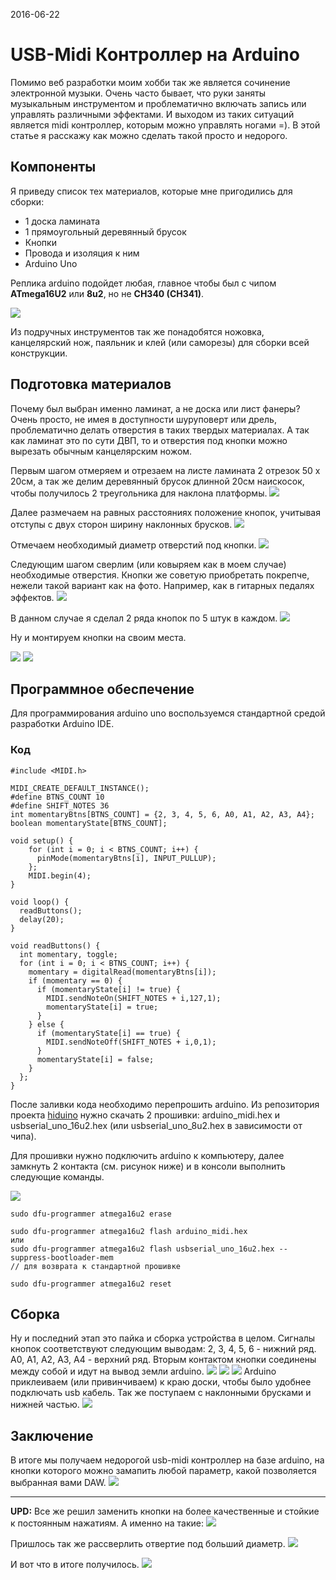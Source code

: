  <time>2016-06-22</time>
# USB-Midi Контроллер на Arduino

Помимо веб разработки моим хобби так же является сочинение электронной музыки. Очень часто бывает, что руки заняты музыкальным инструментом и проблематично включать запись или управлять различными эффектами. И выходом из таких ситуаций является midi контроллер, которым можно управлять ногами =). В этой статье я расскажу как можно сделать такой просто и недорого.

## Компоненты
Я приведу список тех материалов, которые мне пригодились для сборки:
- 1 доска ламината
- 1 прямоугольный деревянный брусок
- Кнопки
- Провода и изоляция к ним
- Arduino Uno

Реплика arduino подойдет любая, главное чтобы был с чипом **ATmega16U2** или **8u2**, но не **CH340 (CH341)**.

![](posts/images/midi/0.jpg)

Из подручных инструментов так же понадобятся ножовка, канцелярский нож, паяльник и клей (или саморезы) для сборки всей конструкции.

## Подготовка материалов
Почему был выбран именно ламинат, а не доска или лист фанеры? Очень просто, не имея в доступности шуруповерт или дрель, проблематично делать отверстия в таких твердых материалах. А так как ламинат это по сути ДВП, то и отверстия под кнопки можно вырезать обычным канцелярским ножом.

Первым шагом отмеряем и отрезаем на листе ламината 2 отрезок 50 x 20см, а так же делим деревянный брусок длинной 20см наискосок, чтобы получилось 2 треугольника для наклона платформы.
![](posts/images/midi/1.jpg)

Далее размечаем на равных расстояниях положение кнопок, учитывая отступы с двух сторон ширину наклонных брусков.
![](posts/images/midi/2.jpg)

Отмечаем необходимый диаметр отверстий под кнопки.
![](posts/images/midi/3.jpg)

Следующим шагом сверлим (или ковыряем как в моем случае) необходимые отверстия. Кнопки же советую приобретать покрепче, нежели такой вариант как на фото. Например, как в гитарных педалях эффектов.
![](posts/images/midi/4.jpg)

В данном случае я сделал 2 ряда кнопок по 5 штук в каждом.
![](posts/images/midi/5.jpg)

Ну и монтируем кнопки на своим места.

![](posts/images/midi/6.jpg)
![](posts/images/midi/7.jpg)

## Программное обеспечение

Для программирования arduino uno воспользуемся стандартной средой разработки Arduino IDE.

### Код
```
#include <MIDI.h>

MIDI_CREATE_DEFAULT_INSTANCE();
#define BTNS_COUNT 10
#define SHIFT_NOTES 36
int momentaryBtns[BTNS_COUNT] = {2, 3, 4, 5, 6, A0, A1, A2, A3, A4};
boolean momentaryState[BTNS_COUNT];

void setup() {
    for (int i = 0; i < BTNS_COUNT; i++) {
      pinMode(momentaryBtns[i], INPUT_PULLUP);
    };
    MIDI.begin(4);
}

void loop() {  
  readButtons();
  delay(20);
}

void readButtons() {
  int momentary, toggle;
  for (int i = 0; i < BTNS_COUNT; i++) {
    momentary = digitalRead(momentaryBtns[i]);
    if (momentary == 0) {
      if (momentaryState[i] != true) {
        MIDI.sendNoteOn(SHIFT_NOTES + i,127,1);
        momentaryState[i] = true;
      }
    } else {
      if (momentaryState[i] == true) {
        MIDI.sendNoteOff(SHIFT_NOTES + i,0,1);
      }
      momentaryState[i] = false;
    }
  };
}
```

После заливки кода необходимо перепрошить arduino. Из репозитория проекта [hiduino](https://github.com/ddiakopoulos/hiduino/tree/master/compiled_firmwares) нужно скачать 2 прошивки: arduino_midi.hex и usbserial_uno_16u2.hex (или usbserial_uno_8u2.hex в зависимости от чипа).

Для прошивки нужно подключить arduino к компьютеру, далее замкнуть 2 контакта (см. рисунок ниже) и в консоли выполнить следующие команды.

![](posts/images/midi/8.jpg)

```
sudo dfu-programmer atmega16u2 erase

sudo dfu-programmer atmega16u2 flash arduino_midi.hex
или
sudo dfu-programmer atmega16u2 flash usbserial_uno_16u2.hex --suppress-bootloader-mem
// для возврата к стандартной прошивке

sudo dfu-programmer atmega16u2 reset
```

## Сборка

Ну и последний этап это пайка и сборка устройства в целом. Сигналы кнопок соответствуют следующим выводам:
2, 3, 4, 5, 6 - нижний ряд.
A0, A1, A2, A3, A4 - верхний ряд.
Вторым контактом кнопки соединены между собой и идут на вывод земли arduino.
![](posts/images/midi/9.jpg)
![](posts/images/midi/10.jpg)
![](posts/images/midi/11.jpg)
Аrduino приклеиваем (или привинчиваем) к краю доски, чтобы было удобнее подключать usb кабель. Так же поступаем c наклонными брусками и нижней частью.
![](posts/images/midi/12.jpg)

## Заключение
В итоге мы получаем недорогой usb-midi контроллер на базе arduino, на кнопки которого можно замапить любой параметр, какой позволяется выбранная вами DAW.
![](posts/images/midi/13.jpg)

---

**UPD:** Все же решил заменить кнопки на более качественные и стойкие к постоянным нажатиям. А именно на такие:
![](posts/images/midi/14.jpg)

Пришлось так же рассверлить отвертие под больший диаметр.
![](posts/images/midi/15.jpg)

И вот что в итоге получилось.
![](posts/images/midi/16.jpg)

